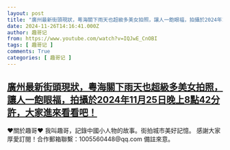 ```yaml
---
layout: post
title: "廣州最新街頭現狀，粵海關下雨天也超級多美女拍照，讓人一飽眼福，拍攝於2024年11月25日晚上8點42分許，大家進來看看吧！"
date: 2024-11-26T14:16:41.000Z
author: 趣哥记
from: https://www.youtube.com/watch?v=IQJwE_CnOBI
tags: [ 趣哥记 ]
comments: True
categories: [ 趣哥记 ]
---
```

<!--1732630601000-->
[廣州最新街頭現狀，粵海關下雨天也超級多美女拍照，讓人一飽眼福，拍攝於2024年11月25日晚上8點42分許，大家進來看看吧！](https://www.youtube.com/watch?v=IQJwE_CnOBI)
------

<div>
♥關於趣哥♥  我叫趣哥，記錄中國小人物的故事。街拍城市美好記憶。  感謝大家厚愛訂閱！合作郵箱聯繫：1005560448@qq.com 備註來意。
</div>
